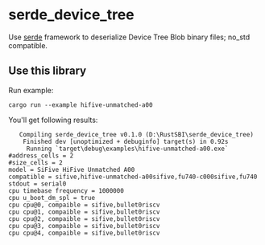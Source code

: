 # serde_device_tree

Use [serde](https://serde.rs) framework to deserialize Device Tree Blob binary files; no_std compatible.

## Use this library 

Run example:

```
cargo run --example hifive-unmatched-a00
```

You'll get following results:

```
   Compiling serde_device_tree v0.1.0 (D:\RustSBI\serde_device_tree)
    Finished dev [unoptimized + debuginfo] target(s) in 0.92s
     Running `target\debug\examples\hifive-unmatched-a00.exe`
#address_cells = 2
#size_cells = 2
model = SiFive HiFive Unmatched A00
compatible = sifive,hifive-unmatched-a00sifive,fu740-c000sifive,fu740
stdout = serial0
cpu timebase frequency = 1000000
cpu u_boot_dm_spl = true
cpu cpu@0, compaible = sifive,bullet0riscv
cpu cpu@1, compaible = sifive,bullet0riscv
cpu cpu@2, compaible = sifive,bullet0riscv
cpu cpu@3, compaible = sifive,bullet0riscv
cpu cpu@4, compaible = sifive,bullet0riscv
```
